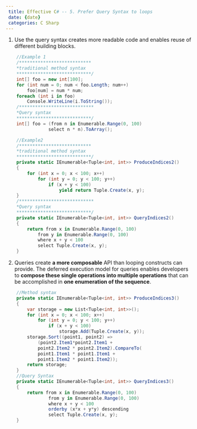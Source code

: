 ```yaml
---
 title: Effective C# -- 5. Prefer Query Syntax to loops
 date: {date}
 categories: C Sharp
---
```


1. Use the query syntax creates more readable code and enables reuse of different building blocks.
```cs
    //Example 1
    /***************************
    *traditional method syntax
    ****************************/
    int[] foo = new int[100];
    for (int num = 0; num < foo.Length; num++)
        foo[num] = num * num;
    foreach (int i in foo)
        Console.WriteLine(i.ToString());
    /****************************
    *Query syntax
    ****************************/
    int[] foo = (from n in Enumerable.Range(0, 100)
                select n * n).ToArray();

    //Example2
    /***************************
    *traditional method syntax
    ****************************/
    private static IEnumerable<Tuple<int, int>> ProduceIndices2()
    {
        for (int x = 0; x < 100; x++)
            for (int y = 0; y < 100; y++)
                if (x + y < 100)
                    yield return Tuple.Create(x, y);
    }
    /****************************
    *Query syntax
    ****************************/
    private static IEnumerable<Tuple<int, int>> QueryIndices2()
    {
        return from x in Enumerable.Range(0, 100)
            from y in Enumerable.Range(0, 100)
            where x + y < 100
            select Tuple.Create(x, y);
    }
```

<!-- more -->
2. Queries create __a more composable__ API than looping constructs can provide. The deferred execution model for queries enables developers to __compose these single operations into multiple operations__ that can be accomplished in __one enumeration of the sequence__.
```cs
    //Method syntax
    private static IEnumerable<Tuple<int, int>> ProduceIndices3()
    {
        var storage = new List<Tuple<int, int>>();
        for (int x = 0; x < 100; x++)
            for (int y = 0; y < 100; y++)
                if (x + y < 100)
                    storage.Add(Tuple.Create(x, y));
        storage.Sort((point1, point2) =>
            (point2.Item1*point2.Item1 +
            point2.Item2 * point2.Item2).CompareTo(
            point1.Item1 * point1.Item1 +
            point1.Item2 * point1.Item2));
        return storage;
    }
    //Query Syntax
    private static IEnumerable<Tuple<int, int>> QueryIndices3()
    {
        return from x in Enumerable.Range(0, 100)
                from y in Enumerable.Range(0, 100)
                where x + y < 100
                orderby (x*x + y*y) descending
                select Tuple.Create(x, y);
    }
```